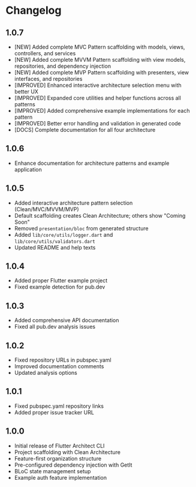 # Changelog

## 1.0.7

- [NEW] Added complete MVC Pattern scaffolding with models, views, controllers, and services
- [NEW] Added complete MVVM Pattern scaffolding with view models, repositories, and dependency injection
- [NEW] Added complete MVP Pattern scaffolding with presenters, view interfaces, and repositories
- [IMPROVED] Enhanced interactive architecture selection menu with better UX
- [IMPROVED] Expanded core utilities and helper functions across all patterns
- [IMPROVED] Added comprehensive example implementations for each pattern
- [IMPROVED] Better error handling and validation in generated code
- [DOCS] Complete documentation for all four architecture

## 1.0.6

- Enhance documentation for architecture patterns and example application

## 1.0.5

- Added interactive architecture pattern selection (Clean/MVC/MVVM/MVP)
- Default scaffolding creates Clean Architecture; others show "Coming Soon"
- Removed `presentation/bloc` from generated structure
- Added `lib/core/utils/logger.dart` and `lib/core/utils/validators.dart`
- Updated README and help texts

## 1.0.4

- Added proper Flutter example project
- Fixed example detection for pub.dev

## 1.0.3

- Added comprehensive API documentation
- Fixed all pub.dev analysis issues

## 1.0.2

- Fixed repository URLs in pubspec.yaml
- Improved documentation comments
- Updated analysis options

## 1.0.1

- Fixed pubspec.yaml repository links
- Added proper issue tracker URL

## 1.0.0

- Initial release of Flutter Architect CLI
- Project scaffolding with Clean Architecture
- Feature-first organization structure
- Pre-configured dependency injection with GetIt
- BLoC state management setup
- Example auth feature implementation